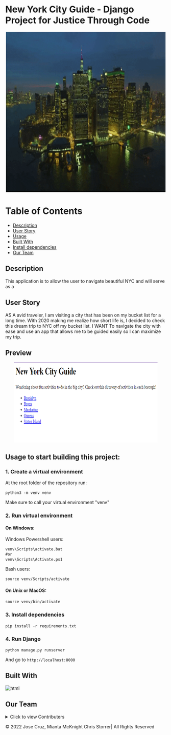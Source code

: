 # New York City Guide - Django Project for Justice Through Code

<p align="center">
  <img 
    width="500"
    height="500"
    src="nyc\assets\nyc-1.gif"
  >
</p>

# Table of Contents

- [Description](#description)
- [User Story](#user-story)
- [Usage](#usage)
- [Built With](#built-with)
- [Install dependencies](#install-dependencies)
- [Our Team](#our-team)

## Description

This application is to allow the user to navigate beautiful NYC and will serve as a

## User Story
AS A avid traveler, I am visiting a city that has been on my bucket list for a long time. With 2020 making me realize how short life is, I decided to check this dream trip to NYC off my bucket list.
I WANT To navigate the city with ease and use an app that allows me to be guided easily so I can maximize my trip.
## Preview
<p align="center">
  <img 
    width="450"
    height="250"
    src="nyc\assets\Screenshot (236).png"
  >
</p>

## Usage to start building this project:

### 1. Create a virtual environment

At the root folder of the repository run:

```
python3 -m venv venv
```

Make sure to call your virtual environment "venv"

### 2. Run virtual environment

#### On Windows:

Windows Powershell users:

```
venv\Scripts\activate.bat
#or
venv\Scripts\Activate.ps1
```

Bash users:

```
source venv/Scripts/activate
```

#### On Unix or MacOS:

```
source venv/bin/activate
```

### 3. Install dependencies

```
pip install -r requirements.txt
```

### 4. Run Django

```
python manage.py runserver
```

And go to `http://localhost:8000`

## Built With

![html](https://img.shields.io/badge/-HTML5-E34F26?logo=html5&logoColor=white&logoWidth=30)

## Our Team

<details>
  <summary> Click to view Contributers</summary>

> **Jose Cruz**<br>
> GitHub Username: JoseCruz-MVP<br> >https://github.com/Josecruz-MVP

> **Mianta McKnight**<br>
> GitHub Username: RogueStorm7<br>
> https://github.com/RogueStorm7

> **Chris Storrer**<br>
> GitHub Username: storrer<br> >https://github.com/storrer

</details>

&copy; 2022 Jose Cruz, Mianta McKnight Chris Storrer| All Rights Reserved
